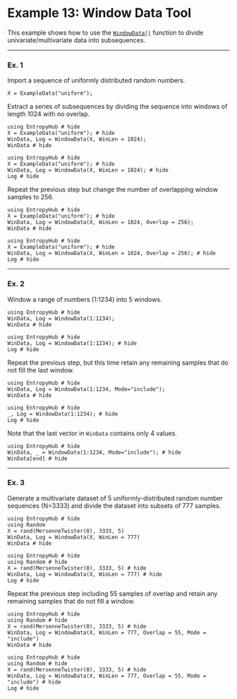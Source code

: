 # Example 13: Window Data Tool

This example shows how to use the [`WindowData()`](@ref) function to divide univariate/multivariate data into
subsequences.

_______________________________________________________________________________

### Ex. 1
Import a sequence of uniformly distributed random numbers.
```
X = ExampleData("uniform");
```

Extract a series of subsequences by dividing the sequence into windows of length 1024 with no overlap.
```@example
using EntropyHub # hide
X = ExampleData("uniform"); # hide
WinData, Log = WindowData(X, WinLen = 1024);
WinData # hide
```
```@example
using EntropyHub # hide
X = ExampleData("uniform"); # hide
WinData, Log = WindowData(X, WinLen = 1024); # hide
Log # hide
```

Repeat the previous step but change the number of overlapping window samples to 256.
```@example
using EntropyHub # hide
X = ExampleData("uniform"); # hide
WinData, Log = WindowData(X, WinLen = 1024, Overlap = 256);
WinData # hide
```
```@example
using EntropyHub # hide
X = ExampleData("uniform"); # hide
WinData, Log = WindowData(X, WinLen = 1024, Overlap = 256); # hide
Log # hide
```
_______________________________________________________________________________

### Ex. 2
Window a range of numbers (1:1234) into 5 windows.
```@example
using EntropyHub # hide
WinData, Log = WindowData(1:1234);
WinData # hide
```
```@example
using EntropyHub # hide
WinData, Log = WindowData(1:1234); # hide
Log # hide
```

Repeat the previous step, but this time retain any remaining samples that do not fill the last window.
```@example
using EntropyHub # hide
WinData, Log = WindowData(1:1234, Mode="include");
WinData # hide
```
```@example
using EntropyHub # hide
_, Log = WindowData(1:1234); # hide
Log # hide
```
Note that the last vector in `WinData` contains only 4 values.
```@example
using EntropyHub # hide
WinData, _ = WindowData(1:1234, Mode="include"); # hide
WinData[end] # hide
```
_______________________________________________________________________________

### Ex. 3
Generate a multivariate dataset of 5 uniformly-distributed random number sequences (N=3333) and 
divide the dataset into subsets of 777 samples.
```@example
using EntropyHub # hide
using Random
X = rand(MersenneTwister(0), 3333, 5)
WinData, Log = WindowData(X, WinLen = 777)
WinData # hide
```
```@example
using EntropyHub # hide
using Random # hide
X = rand(MersenneTwister(0), 3333, 5) # hide
WinData, Log = WindowData(X, WinLen = 777) # hide
Log # hide
```

Repeat the previous step including 55 samples of overlap and retain any remaining samples that do not fill a window.
```@example
using EntropyHub # hide
using Random # hide
X = rand(MersenneTwister(0), 3333, 5) # hide
WinData, Log = WindowData(X, WinLen = 777, Overlap = 55, Mode = "include")
WinData # hide
```
```@example
using EntropyHub # hide
using Random # hide
X = rand(MersenneTwister(0), 3333, 5) # hide
WinData, Log = WindowData(X, WinLen = 777, Overlap = 55, Mode = "include") # hide
Log # hide
```

